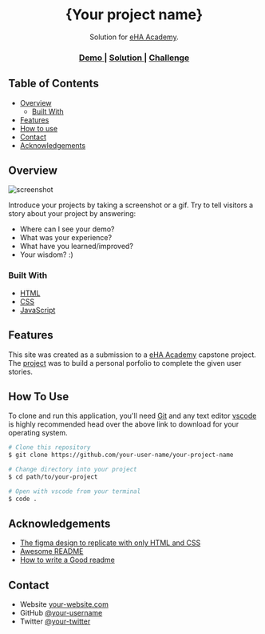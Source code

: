 <!-- Please update value in the {}  -->

<h1 align="center">{Your project name}</h1>

<div align="center">
   Solution for <a href="https://academy.ehealthafrica.org/" target="_blank">eHA Academy</a>.
</div>

<div align="center">
  <h3>
    <a href="https://{your-demo-link.your-domain}">
      Demo
    </a>
    <span> | </span>
    <a href="https://{your-url-to-the-solution}">
      Solution
    </a>
    <span> | </span>
    <a href="#">
      Challenge
    </a>
  </h3>
</div>

<!-- TABLE OF CONTENTS -->

## Table of Contents

- [Overview](#overview)
  - [Built With](#built-with)
- [Features](#features)
- [How to use](#how-to-use)
- [Contact](#contact)
- [Acknowledgements](#acknowledgements)

<!-- OVERVIEW -->

## Overview

![screenshot](https://user-images.githubusercontent.com/16707738/92399059-5716eb00-f132-11ea-8b14-bcacdc8ec97b.png)

Introduce your projects by taking a screenshot or a gif. Try to tell visitors a story about your project by answering:

- Where can I see your demo?
- What was your experience?
- What have you learned/improved?
- Your wisdom? :)

### Built With

<!-- This section should list any major frameworks that you built your project using. Here are a few examples.-->

- [HTML](#)
- [CSS](#)
- [JavaScript](#)

## Features

<!-- List the features of your application or follow the template. Don't share the figma file here :) -->

This site was created as a submission to a [eHA Academy](https://academy.ehealthafrica.org/) capstone project. The [project](#) was to build a personal porfolio to complete the given user stories.

## How To Use

<!-- Example: -->

To clone and run this application, you'll need [Git](https://git-scm.com) and any text editor [vscode](https://code.visualstudio.com/) is highly recommended head over the above link to download for your operating system.

```bash
# Clone this repository
$ git clone https://github.com/your-user-name/your-project-name

# Change directory into your project
$ cd path/to/your-project

# Open with vscode from your terminal
$ code .
```

## Acknowledgements

<!-- This section should list any articles or add-ons/plugins that helps you to complete the project. This is optional but it will help you in the future. For example: -->

- [The figma design to replicate with only HTML and CSS](https://www.figma.com/file/tL164zLjkDuWgfRGsbUqHs/eHA-Academy-Capstone-Project?node-id=0%3A1&t=nTVIa4umq4ljqjDb-1)
- [Awesome README](https://github.com/matiassingers/awesome-readme)
 - [How to write a Good readme](https://bulldogjob.com/news/449-how-to-write-a-good-readme-for-your-github-project)



## Contact

- Website [your-website.com](https://{your-web-site-link})
- GitHub [@your-username](https://{github.com/your-usermame})
- Twitter [@your-twitter](https://{twitter.com/your-username})